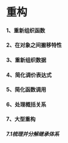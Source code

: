# 重构

#### 1、重新组织函数
#### 2、在对象之间搬移特性
#### 3、重新组织数据
#### 4、简化调价表达式
#### 5、简化函数调用
#### 6、处理概括关系
#### 7、大型重构
##### 7.1梳理并分解继承体系
